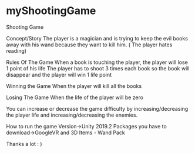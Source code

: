 # myShootingGame

Shooting Game

Concept/Story
The player is a magician and is trying to keep the evil books away with his wand because they want to kill him.     ( The player hates reading)


Rules Of The Game
When a  book is touching the player, the player will lose 1 point of his life
The player has to shoot 3 times each book so the book will disappear and the player will win 1 life point

Winning the Game
When the player will kill all the books 

Losing The Game
When the life of the player will be zero



You can increase or decrease the game difficulty by increasing/decreasing the player life and  increasing/decreasing the enemies.

How to run the game
Version->Unity 2019.2
Packages you have to download->GoogleVR and 3D Items - Wand Pack


Thanks a lot : )


